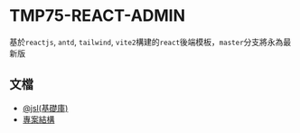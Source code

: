 # TMP75-REACT-ADMIN

基於`reactjs`, `antd`, `tailwind`, `vite2`構建的`react`後端模板，`master`分支將永為最新版

## 文檔

* [@jsl(基礎庫)](./docs/@jsl/README.md)
* [專案結構](./docs/project/README.md)
